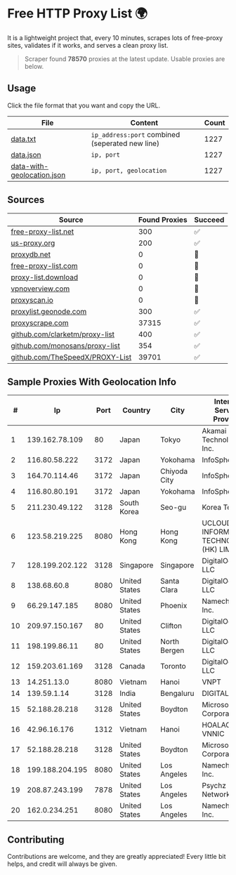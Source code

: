
# Free HTTP Proxy List 🌍

It is a lightweight project that, every 10 minutes, scrapes lots of free-proxy sites, validates if it works, and serves a clean proxy list.


> Scraper found **78570** proxies at the latest update. Usable proxies are below.

## Usage

Click the file format that you want and copy the URL.


|File|Content|Count|
|----|-------|-----|
|[data.txt](https://raw.githubusercontent.com/themiralay/Proxy-List-World/master/data.txt)|`ip_address:port` combined (seperated new line)|1227|
|[data.json](https://raw.githubusercontent.com/themiralay/Proxy-List-World/master/data.json)|`ip, port`|1227|
|[data-with-geolocation.json](https://raw.githubusercontent.com/themiralay/Proxy-List-World/master/data-with-geolocation.json)|`ip, port, geolocation`|1227|

## Sources

|Source|Found Proxies|Succeed|
|------|-------------|-------|
|[free-proxy-list.net](https://free-proxy-list.net)|300|✅|
|[us-proxy.org](https://www.us-proxy.org)|200|✅|
|[proxydb.net](http://proxydb.net)|0|🚫|
|[free-proxy-list.com](https://free-proxy-list.com/?page=&port=&type%5B%5D=http&type%5B%5D=https&up_time=0&search=Search)|0|🚫|
|[proxy-list.download](https://www.proxy-list.download/HTTP)|0|🚫|
|[vpnoverview.com](https://vpnoverview.com/privacy/anonymous-browsing/free-proxy-servers)|0|🚫|
|[proxyscan.io](https://www.proxyscan.io)|0|🚫|
|[proxylist.geonode.com](https://proxylist.geonode.com/api/proxy-list?limit=300&page=1&sort_by=lastChecked&sort_type=desc&protocols=http,https)|300|✅|
|[proxyscrape.com](https://api.proxyscrape.com/v2/?request=displayproxies&protocol=http&timeout=10000&country=all&ssl=all&anonymity=all)|37315|✅|
|[github.com/clarketm/proxy-list](https://raw.githubusercontent.com/clarketm/proxy-list/master/proxy-list-raw.txt)|400|✅|
|[github.com/monosans/proxy-list](https://raw.githubusercontent.com/monosans/proxy-list/main/proxies/http.txt)|354|✅|
|[github.com/TheSpeedX/PROXY-List](https://raw.githubusercontent.com/TheSpeedX/PROXY-List/master/http.txt)|39701|✅|


## Sample Proxies With Geolocation Info

|#|Ip|Port|Country|City|Internet Service Provider|
|-|--|----|-------|----|-------------------------|
|1|139.162.78.109|80|Japan|Tokyo|Akamai Technologies, Inc.|
|2|116.80.58.222|3172|Japan|Yokohama|InfoSphere|
|3|164.70.114.46|3172|Japan|Chiyoda City|InfoSphere|
|4|116.80.80.191|3172|Japan|Yokohama|InfoSphere|
|5|211.230.49.122|3128|South Korea|Seo-gu|Korea Telecom|
|6|123.58.219.225|8080|Hong Kong|Hong Kong|UCLOUD INFORMATION TECHNOLOGY (HK) LIMITED|
|7|128.199.202.122|3128|Singapore|Singapore|DigitalOcean, LLC|
|8|138.68.60.8|8080|United States|Santa Clara|DigitalOcean, LLC|
|9|66.29.147.185|8080|United States|Phoenix|Namecheap, Inc.|
|10|209.97.150.167|80|United States|Clifton|DigitalOcean, LLC|
|11|198.199.86.11|80|United States|North Bergen|DigitalOcean, LLC|
|12|159.203.61.169|3128|Canada|Toronto|DigitalOcean, LLC|
|13|14.251.13.0|8080|Vietnam|Hanoi|VNPT|
|14|139.59.1.14|3128|India|Bengaluru|DIGITALOCEAN|
|15|52.188.28.218|3128|United States|Boydton|Microsoft Corporation|
|16|42.96.16.176|1312|Vietnam|Hanoi|HOALAC-VNNIC|
|17|52.188.28.218|3128|United States|Boydton|Microsoft Corporation|
|18|199.188.204.195|8080|United States|Los Angeles|Namecheap, Inc.|
|19|208.87.243.199|7878|United States|Los Angeles|Psychz Networks|
|20|162.0.234.251|8080|United States|Los Angeles|Namecheap, Inc.|



## Contributing

Contributions are welcome, and they are greatly appreciated! Every
little bit helps, and credit will always be given.


